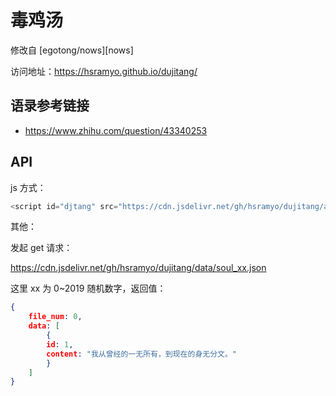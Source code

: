 # 毒鸡汤

修改自 [egotong/nows][nows]

访问地址：<https://hsramyo.github.io/dujitang/>

## 语录参考链接

- <https://www.zhihu.com/question/43340253>

## API
js 方式：
```javascript
<script id="djtang" src="https://cdn.jsdelivr.net/gh/hsramyo/dujitang/api.min.js" data-tag="span" defer></script>
```

其他：

发起 get 请求：

https://cdn.jsdelivr.net/gh/hsramyo/dujitang/data/soul_xx.json

这里 xx 为 0~2019 随机数字，返回值：
```json
{
    file_num: 0,
    data: [
        {
        id: 1,
        content: "我从曾经的一无所有，到现在的身无分文。"
        }
    ]
}
```